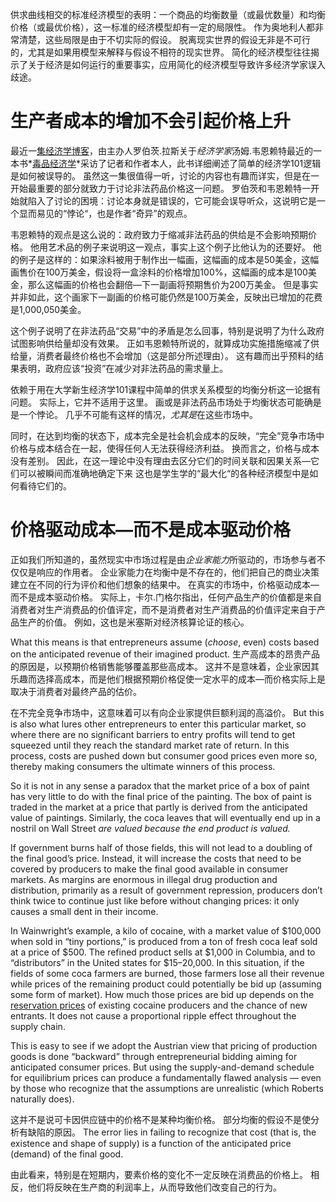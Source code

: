 供求曲线相交的标准经济模型的表明：一个商品的均衡数量（或最优数量）和均衡价格（或最优价格），这一标准的经济模型却有一定的局限性。 作为奥地利人都非常清楚，这些局限是由于不切实际的假设。 脱离现实世界的假设无非是不可行的，尤其是如果用模型来解释与假设不相符的现实世界。 简化的经济模型往往揭示了关于经济是如何运行的重要事实，应用简化的经济模型导致许多经济学家误入歧途。

# 生产者成本的增加不会引起价格上升

最近一[集经济学博客](http://www.econtalk.org/archives/2017/02/tom*wainwright.html)，由主办人罗伯茨.拉斯关于*经济学家*汤姆.韦恩赖特最近的一本书*[毒品经济学](https://www.amazon.com/Narconomics-How-Run-Drug-Cartel/dp/1610395832/?tag=misesinsti-20)*采访了记者和作者本人，此书详细阐述了简单的经济学101逻辑是如何被误导的。 虽然这一集很值得一听，讨论的内容也有趣而详实，但是在一开始最重要的部分就致力于讨论非法药品价格这一问题。 罗伯茨和韦恩赖特一开始就陷入了讨论的困境：讨论本身就是错误的，它可能会误导听众，这说明它是一个显而易见的“悖论“，也是作者“奇异”的观点。

韦恩赖特的观点是这么说的：政府致力于缩减非法药品的供给是不会影响预期价格。 他用艺术品的例子来说明这一观点，事实上这个例子比他认为的还要好。 他的例子是这样的：如果涂料被用于制作出一幅画，这幅画的成本是50美金，这幅画售价在100万美金，假设将一盒涂料的价格增加100%，这幅画的成本是100美金，那么这幅画的价格也会翻倍—下一副画将预期售价为200万美金。 但是事实并非如此，这个画家下一副画的价格可能仍然是100万美金，反映出已增加的花费是1,000,050美金。

这个例子说明了在非法药品“交易”中的矛盾是怎么回事，特别是说明了为什么政府试图影响供给量却没有效果。 正如韦恩赖特所说的，就算成功实施措施缩减了供给量，消费者最终价格也不会增加（这是部分所述理由）。 这有趣而出乎预料的结果表明，政府应该“投资”在减少对非法药品的需求量上。

依赖于用在大学新生经济学101课程中简单的供求关系模型的均衡分析这一论据有问题。 实际上，它并不适用于这里。 画或是非法药品市场处于均衡状态可能确是是一个悖论。 几乎不可能有这样的情况，*尤其是*在这些市场中。

同时，在达到均衡的状态下，成本完全是社会机会成本的反映，“完全”竞争市场中价格与成本结合在一起，使得任何人无法获得经济利益。 换而言之，价格与成本没有差别。 因此，在这一理论中没有理由去区分它们的时间关联和因果关系—它们可以被瞬间而准确地确定下来 这也是学生学的“最大化“的各种经济模型中是如何看待它们的。

# 价格驱动成本—而不是成本驱动价格

正如我们所知道的，虽然现实中市场过程是由*企业家能力*所驱动的，市场参与者不仅仅是响应的作用者。 企业家能力在均衡中是不存在的，他们把自己的商业决策建立在不同的行为评价和他们想象的结果中。 在真实的市场中，价格驱动成本—而不是成本驱动价格。 实际上，卡尔.门格尔指出，任何产品生产的价值都是来自消费者对生产消费品的价值评定，而不是消费者对生产消费品的价值评定来自于产品生产的价值。 例如，这也是米塞斯对经济核算论证的核心。

What this means is that entrepreneurs assume (*choose*, even) costs based on the anticipated revenue of their imagined product. 生产高成本的昂贵产品的原因是，以预期价格销售能够覆盖那些高成本。 这并不是意味着，企业家因其乐趣而选择高成本，而是他们根据预期价格促使一定水平的成本—而价格实际上是取决于消费者对最终产品的估价。

在不完全竞争市场中，这意味着可以有向企业家提供巨额利润的高溢价。 But this is also what lures other entrepreneurs to enter this particular market, so where there are no significant barriers to entry profits will tend to get squeezed until they reach the standard market rate of return. In this process, costs are pushed down but consumer good prices even more so, thereby making consumers the ultimate winners of this process.

So it is not in any sense a paradox that the market price of a box of paint has very little to do with the final price of the painting. The box of paint is traded in the market at a price that partly is derived from the anticipated value of paintings. Similarly, the coca leaves that will eventually end up in a nostril on Wall Street *are valued because the end product is valued.*

If government burns half of those fields, this will not lead to a doubling of the final good’s price. Instead, it will increase the costs that need to be covered by producers to make the final good available in consumer markets. As margins are enormous in illegal drug production and distribution, primarily as a result of government repression, producers don’t think twice to continue just like before without changing prices: it only causes a small dent in their income.

In Wainwright’s example, a kilo of cocaine, with a market value of $100,000 when sold in “tiny portions,” is produced from a ton of fresh coca leaf sold at a price of $500. The refined product sells at $1,000 in Columbia, and to “distributors” in the United states for $15–20,000. In this situation, if the fields of some coca farmers are burned, those farmers lose all their revenue while prices of the remaining product could potentially be bid up (assuming some form of market). How much those prices are bid up depends on the [reservation prices](https://en.wikipedia.org/wiki/Reservation*price) of existing cocaine producers and the chance of new entrants. It does not cause a proportional ripple effect throughout the supply chain.

This is easy to see if we adopt the Austrian view that pricing of production goods is done “backward” through entrepreneurial bidding aiming for anticipated consumer prices. But using the supply-and-demand schedule for equilibrium prices can produce a fundamentally flawed analysis — even by those who recognize that the assumptions are unrealistic (which Roberts naturally does).

这并不是说可卡因供应链中的价格不是某种均衡价格。 部分均衡的假设不是使分析有缺陷的原因。 The error lies in failing to recognize that cost (that is, the existence and shape of supply) is a function of the anticipated price (demand) of the final good.

由此看来，特别是在短期内，要素价格的变化不一定反映在消费品的价格上。 相反，他们将反映在生产商的利润率上，从而导致他们改变自己的行为。